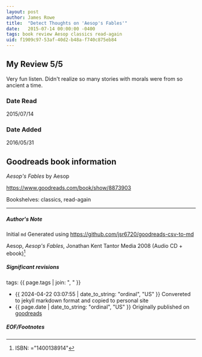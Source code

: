 ```yaml
---
layout: post
author: James Rowe
title:  "Detect Thoughts on 'Aesop's Fables'"
date:   2015-07-14 00:00:00 -0400
tags: book review Aesop classics read-again
uid: f1909c97-53af-40d2-b48a-f740c875eb84
---
```


<!-- highly dependent on how you personally use jekyll templates, and how you want this to show up -->
<!-- escape any jekyll keys with double brackets -->

## My Review 5/5

Very fun listen. Didn't realize so many stories with morals were from so ancient a time.

### Date Read
2015/07/14

### Date Added
2016/05/31

## Goodreads book information

*Aesop's Fables* by Aesop

https://www.goodreads.com/book/show/8873903

Bookshelves: classics, read-again

---

##### Author's Note

Initial `md` Generated using https://github.com/jsr6720/goodreads-csv-to-md

Aesop, *Aesop's Fables*, Jonathan Kent Tantor Media 2008 (Audio CD + ebook)[^1]

##### Significant revisions

tags: {{ page.tags | join: ", " }} <!-- todo move this somewhere -->

- {{ 2024-04-22 03:07:55 | date_to_string: "ordinal", "US" }} Convereted to jekyll markdown format and copied to personal site
- {{ page.date | date_to_string: "ordinal", "US" }} Originally published on [goodreads](https://www.goodreads.com)

##### EOF/Footnotes

[^1]: ISBN: ="1400138914"
